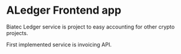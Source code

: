 # ALedger Frontend app

Biatec Ledger service is project to easy accounting for other crypto projects.

First implemented service is invoicing API.
